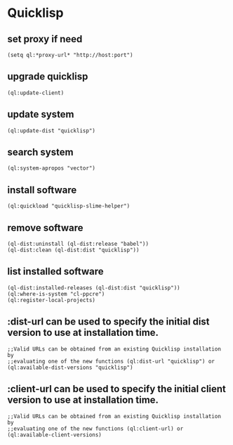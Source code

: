 Quicklisp
=========

## set proxy if need

    (setq ql:*proxy-url* "http://host:port")

## upgrade quicklisp

    (ql:update-client)

## update system

    (ql:update-dist "quicklisp")

## search system

    (ql:system-apropos "vector")

## install software

    (ql:quickload "quicklisp-slime-helper")

## remove software

    (ql-dist:uninstall (ql-dist:release "babel"))
    (ql-dist:clean (ql-dist:dist "quicklisp"))

## list installed software

    (ql-dist:installed-releases (ql-dist:dist "quicklisp"))
    (ql:where-is-system "cl-ppcre")
    (ql:register-local-projects)

## :dist-url can be used to specify the initial dist version to use at installation time.

    ;;Valid URLs can be obtained from an existing Quicklisp installation by
    ;;evaluating one of the new functions (ql:dist-url "quicklisp") or (ql:available-dist-versions "quicklisp")

## :client-url can be used to specify the initial client version to use at installation time.

    ;;Valid URLs can be obtained from an existing Quicklisp installation by
    ;;evaluating one of the new functions (ql:client-url) or (ql:available-client-versions)

